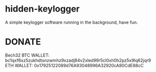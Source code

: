 # hidden-keylogger

A simple keylogger software running in the background, have fun.

# DONATE 
Bech32 BTC WALLET: bc1qxf6xz5zukhdtsnzwmhz9xzadj84v2xled99r5cl0xh0h2pz5x9lq62jqr9                                             
ETH WALLET: 0x17925122089d76A93048996A32920cA80CdE88cC
